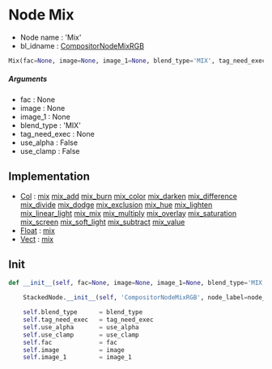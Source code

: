 # Node Mix

- Node name : 'Mix'
- bl_idname : [CompositorNodeMixRGB](https://docs.blender.org/api/current/bpy.types.{bl_idname}.html)


``` python
Mix(fac=None, image=None, image_1=None, blend_type='MIX', tag_need_exec=None, use_alpha=False, use_clamp=False, node_label=None, node_color=None)
```
##### Arguments

- fac : None
- image : None
- image_1 : None
- blend_type : 'MIX'
- tag_need_exec : None
- use_alpha : False
- use_clamp : False

## Implementation

- [Col](/docs/Compositor/Col.md) : [mix](/docs/Compositor/Col.md#mix) [mix_add](/docs/Compositor/Col.md#mix_add) [mix_burn](/docs/Compositor/Col.md#mix_burn) [mix_color](/docs/Compositor/Col.md#mix_color) [mix_darken](/docs/Compositor/Col.md#mix_darken) [mix_difference](/docs/Compositor/Col.md#mix_difference) [mix_divide](/docs/Compositor/Col.md#mix_divide) [mix_dodge](/docs/Compositor/Col.md#mix_dodge) [mix_exclusion](/docs/Compositor/Col.md#mix_exclusion) [mix_hue](/docs/Compositor/Col.md#mix_hue) [mix_lighten](/docs/Compositor/Col.md#mix_lighten) [mix_linear_light](/docs/Compositor/Col.md#mix_linear_light) [mix_mix](/docs/Compositor/Col.md#mix_mix) [mix_multiply](/docs/Compositor/Col.md#mix_multiply) [mix_overlay](/docs/Compositor/Col.md#mix_overlay) [mix_saturation](/docs/Compositor/Col.md#mix_saturation) [mix_screen](/docs/Compositor/Col.md#mix_screen) [mix_soft_light](/docs/Compositor/Col.md#mix_soft_light) [mix_subtract](/docs/Compositor/Col.md#mix_subtract) [mix_value](/docs/Compositor/Col.md#mix_value)
- [Float](/docs/Compositor/Float.md) : [mix](/docs/Compositor/Float.md#mix)
- [Vect](/docs/Compositor/Vect.md) : [mix](/docs/Compositor/Vect.md#mix)

## Init

``` python
def __init__(self, fac=None, image=None, image_1=None, blend_type='MIX', tag_need_exec=None, use_alpha=False, use_clamp=False, node_label=None, node_color=None):

    StackedNode.__init__(self, 'CompositorNodeMixRGB', node_label=node_label, node_color=node_color)

    self.blend_type      = blend_type
    self.tag_need_exec   = tag_need_exec
    self.use_alpha       = use_alpha
    self.use_clamp       = use_clamp
    self.fac             = fac
    self.image           = image
    self.image_1         = image_1
```
